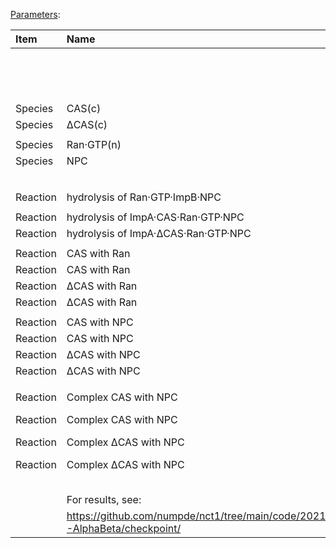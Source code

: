 [Parameters](https://docs.google.com/spreadsheets/d/1rr0lp6ByU1bENysPyk0qLXYwMEmwEN0BVQYw7H2Hp30):


| Item     | Name                                                                         | Parameter   | Units   | Comment                | Scenarios:   | Baseline1   | Baseline2   | Baseline2_sym       | OldBaseline   | Only_dCAS_1   | Only_dCAS_2   | Both_0   | Both_1   | Both_2   |
|:---------|:-----------------------------------------------------------------------------|:------------|:--------|:-----------------------|:-------------|:------------|:------------|:--------------------|:--------------|:--------------|:--------------|:---------|:---------|:---------|
|          |                                                                              |             |         |                        | Description: |             |             | Replace CAS by dCAS | May 13        |               |               |          |          |          |
|          |                                                                              |             |         |                        |              |             |             |                     |               |               |               |          |          |          |
|          |                                                                              |             |         |                        |              |             |             |                     |               |               |               |          |          |          |
|          |                                                                              |             |         | Initial values         |              |             |             |                     |               |               |               |          |          |          |
| Species  | CAS(c)                                                                       | Value       | uM      |                        |              | 1           | 1           | 0                   | 1             | 0             | 0             | 0.5      | 0.5      | 0.5      |
| Species  | ΔCAS(c)                                                                      | Value       | uM      |                        |              | 0           | 0           | 1                   | 0             | 1             | 1             | 0.5      | 0.5      | 0.5      |
|          |                                                                              |             |         |                        |              |             |             |                     |               |               |               |          |          |          |
| Species  | Ran·GTP(n)                                                                   | Value       | uM      |                        |              | 3           | 3           | 3                   | 3             | 3             | 3             | 3        | 3        | 3        |
| Species  | NPC                                                                          | Value       | uM      |                        |              | 0.5         | 0.5         | 0.5                 | 1             | 0.5           | 0.5           | 0.5      | 0.5      | 0.5      |
|          |                                                                              |             |         |                        |              |             |             |                     |               |               |               |          |          |          |
|          |                                                                              |             |         | Kinetic constants      |              |             |             |                     |               |               |               |          |          |          |
| Reaction | hydrolysis of Ran·GTP·ImpB·NPC                                               | kf          | 1/s     |                        |              | 0.1         | 0.1         | 0.1                 | 0.1           | 0.1           | 0.1           | 0.1      | 0.1      | 0.1      |
|          |                                                                              |             |         |                        |              |             |             |                     |               |               |               |          |          |          |
| Reaction | hydrolysis of ImpA·CAS·Ran·GTP·NPC                                           | kf          | 1/s     |                        |              | 0.1         | 0.1         |                     | 0.1           |               |               | 0.1      | 0.1      | 0.1      |
| Reaction | hydrolysis of ImpA·ΔCAS·Ran·GTP·NPC                                          | kf          | 1/s     |                        |              |             |             | 0.1                 |               | 0.1           | 0.1           | 0.1      | 0.1      | 0.1      |
|          |                                                                              |             |         |                        |              |             |             |                     |               |               |               |          |          |          |
| Reaction | CAS with Ran                                                                 | kf          | 1/uM/s  |                        |              | 0.01        | 0.01        |                     | 0.01          |               |               | 0.01     | 0.01     | 0.01     |
| Reaction | CAS with Ran                                                                 | kr          | 1/s     |                        |              | 0.015       | 0.015       |                     | 0.0048        |               |               | 0.015    | 0.015    | 0.015    |
| Reaction | ΔCAS with Ran                                                                | kf          | 1/uM/s  | (Unknown)              |              |             |             | 0.01                |               | 0.01          | 0.01          | 0.01     | 0.01     | 0.01     |
| Reaction | ΔCAS with Ran                                                                | kr          | 1/s     |                        |              |             |             | 0.015               |               | 0.015         | 0.015         | 0.015    | 0.015    | 0.015    |
|          |                                                                              |             |         |                        |              |             |             |                     |               |               |               |          |          |          |
| Reaction | CAS with NPC                                                                 | kf          | 1/uM/s  |                        |              | 1e-3        | 1e-2        |                     | 1e-3          |               |               | 1e-2     | 1e-3     | 1e-2     |
| Reaction | CAS with NPC                                                                 | kr          | 1/s     |                        |              | 1e-4        | 1e-3        |                     | 1e-3          |               |               | 1e-3     | 1e-4     | 1e-3     |
| Reaction | ΔCAS with NPC                                                                | kf          | 1/uM/s  |                        |              |             |             | 1e-2                |               | 1e-2          | 1e-1          | 1e-1     | 1e-2     | 1e-1     |
| Reaction | ΔCAS with NPC                                                                | kr          | 1/s     |                        |              |             |             | 1e-3                |               | 1e-3          | 1e-2          | 1e-3     | 1e-3     | 1e-2     |
|          |                                                                              |             |         |                        |              |             |             |                     |               |               |               |          |          |          |
| Reaction | Complex CAS with NPC                                                         | kf          | 1/uM/s  | i.e. ImpA·CAS·Ran·GTP  |              | 1e-3        | 1e-2        |                     | 1e-3          |               |               | 1e-2     | 1e-3     | 1e-2     |
| Reaction | Complex CAS with NPC                                                         | kr          | 1/s     |                        |              | 1e-5        | 1e-4        |                     | 1e-4          |               |               | 1e-4     | 1e-5     | 1e-4     |
| Reaction | Complex ΔCAS with NPC                                                        | kf          | 1/uM/s  | i.e. ImpA·ΔCAS·Ran·GTP |              |             |             | 1e-2                |               | 1e-3          | 1e-3          | 1e-2     | 1e-3     | 1e-3     |
| Reaction | Complex ΔCAS with NPC                                                        | kr          | 1/s     |                        |              |             |             | 1e-4                |               | 1e-5          | 1e-5          | 1e-4     | 1e-5     | 1e-5     |
|          |                                                                              |             |         |                        |              |             |             |                     |               |               |               |          |          |          |
|          |                                                                              |             |         |                        |              |             |             |                     |               |               |               |          |          |          |
|          |                                                                              |             |         |                        |              |             |             |                     |               |               |               |          |          |          |
|          |                                                                              |             |         |                        |              |             |             |                     |               |               |               |          |          |          |
|          |                                                                              |             |         |                        |              |             |             |                     |               |               |               |          |          |          |
|          | For results, see:                                                            |             |         |                        |              |             |             |                     |               |               |               |          |          |          |
|          | https://github.com/numpde/nct1/tree/main/code/20210413-AlphaBeta/checkpoint/ |             |         |                        |              |             |             |                     |               |               |               |          |          |          |
